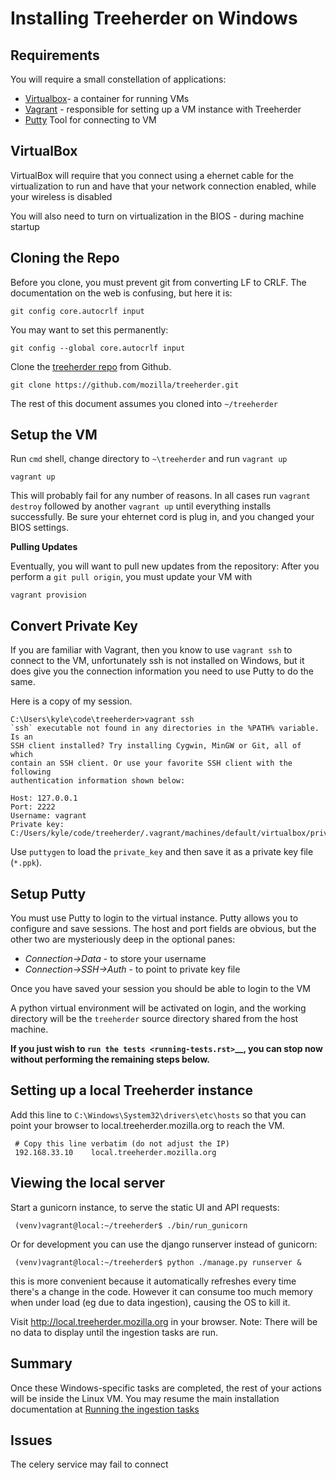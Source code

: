 Installing Treeherder on Windows
================================

Requirements
------------

You will require a small constellation of applications:

-  [Virtualbox](http://www.virtualbox.org)- a container for running VMs
-  [Vagrant](https://www.vagrantup.com) - responsible for setting up a VM instance with Treeherder
-  [Putty](http://www.putty.org/) Tool for connecting to VM

VirtualBox
----------

VirtualBox will require that you connect using a ehernet cable for the 
virtualization to run and have that your network connection enabled, 
while your wireless is disabled

You will also need to turn on virtualization in the BIOS - during 
machine startup

Cloning the Repo
----------------

Before you clone, you must prevent git from converting LF to CRLF. The
documentation on the web is confusing, but here it is:

    git config core.autocrlf input

You may want to set this permanently:

    git config --global core.autocrlf input

Clone the [treeherder repo](https://github.com/mozilla/treeherder) from Github.

    git clone https://github.com/mozilla/treeherder.git

The rest of this document assumes you cloned into `~/treeherder`

Setup the VM
------------

Run ``cmd`` shell, change directory to ``~\treeherder`` and run ``vagrant up``

    vagrant up

This will probably fail for any number of reasons. In all cases run
``vagrant destroy`` followed by another ``vagrant up`` until everything
installs successfully.  Be sure your ehternet cord is plug in, and you 
changed your BIOS settings.

**Pulling Updates**

Eventually, you will want to pull new updates from the repository: After
you perform a ``git pull origin``, you must update your VM with

    vagrant provision

Convert Private Key
-------------------

If you are familiar with Vagrant, then you know to use ``vagrant ssh``
to connect to the VM, unfortunately ssh is not installed on Windows, but
it does give you the connection information you need to use Putty to do
the same.

Here is a copy of my session.

    C:\Users\kyle\code\treeherder>vagrant ssh
    `ssh` executable not found in any directories in the %PATH% variable. Is an
    SSH client installed? Try installing Cygwin, MinGW or Git, all of which
    contain an SSH client. Or use your favorite SSH client with the following
    authentication information shown below:

    Host: 127.0.0.1
    Port: 2222
    Username: vagrant
    Private key: C:/Users/kyle/code/treeherder/.vagrant/machines/default/virtualbox/private_key

Use ``puttygen`` to load the ``private_key`` and then save it as a
private key file (``*.ppk``).

Setup Putty
-----------

You must use Putty to login to the virtual instance. Putty allows you to
configure and save sessions. The host and port fields are obvious, but
the other two are mysteriously deep in the optional panes:

-  *Connection->Data* - to store your username
-  *Connection->SSH->Auth* - to point to private key file

Once you have saved your session you should be able to login to the VM

A python virtual environment will be activated on login, and the working
directory will be the ``treeherder`` source directory shared from the
host machine.

**If you just wish to `run the tests <running-tests.rst>`__, you can
stop now without performing the remaining steps below.**

Setting up a local Treeherder instance
--------------------------------------

Add this line to ``C:\Windows\System32\drivers\etc\hosts`` so that you
can point your browser to local.treeherder.mozilla.org to reach the VM.

     # Copy this line verbatim (do not adjust the IP)
     192.168.33.10    local.treeherder.mozilla.org

Viewing the local server
------------------------

Start a gunicorn instance, to serve the static UI and API requests:

     (venv)vagrant@local:~/treeherder$ ./bin/run_gunicorn

Or for development you can use the django runserver instead of gunicorn:

     (venv)vagrant@local:~/treeherder$ python ./manage.py runserver &

this is more convenient because it automatically refreshes every time
there's a change in the code. However it can consume too much memory
when under load (eg due to data ingestion), causing the OS to kill it.

Visit http://local.treeherder.mozilla.org in your browser. Note: There
will be no data to display until the ingestion tasks are run.

Summary
-------

Once these Windows-specific tasks are completed, the rest of your
actions will be inside the Linux VM. You may resume the main
installation documentation at [Running the ingestion
tasks](http://treeherder.readthedocs.org/installation.html#running-the-ingestion-tasks)

Issues
------

The celery service may fail to connect


